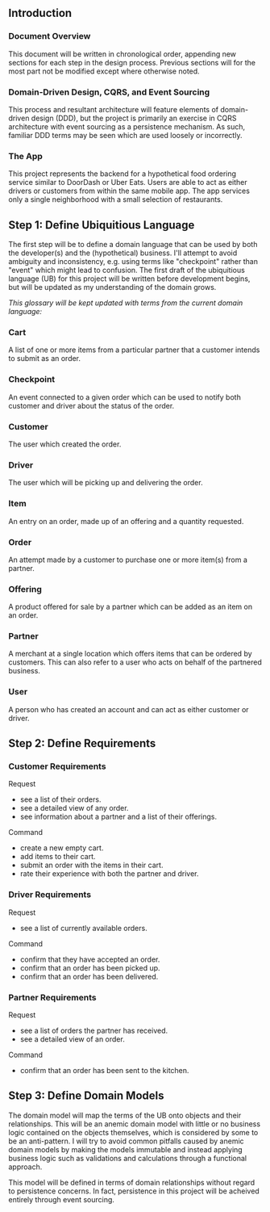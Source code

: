 ## Introduction

### Document Overview

This document will be written in chronological order, appending new sections for each step in the design process. Previous sections will for the most part not be modified except where otherwise noted.

### Domain-Driven Design, CQRS, and Event Sourcing

This process and resultant architecture will feature elements of domain-driven design (DDD), but the project is primarily an exercise in CQRS architecture with event sourcing as a persistence mechanism. As such, familiar DDD terms may be seen which are used loosely or incorrectly.

### The App

This project represents the backend for a hypothetical food ordering service similar to DoorDash or Uber Eats. Users are able to act as either drivers or customers from within the same mobile app. The app services only a single neighborhood with a small selection of restaurants.

## Step 1: Define Ubiquitious Language

The first step will be to define a domain language that can be used by both the developer(s) and the (hypothetical) business. I'll attempt to avoid ambiguity and inconsistency, e.g. using terms like "checkpoint" rather than "event" which might lead to confusion. The first draft of the ubiquitious language (UB) for this project will be written before development begins, but will be updated as my understanding of the domain grows.

_This glossary will be kept updated with terms from the current domain language:_

### Cart

A list of one or more items from a particular partner that a customer intends to submit as an order.

### Checkpoint

An event connected to a given order which can be used to notify both customer and driver about the status of the order.

### Customer

The user which created the order.

### Driver

The user which will be picking up and delivering the order.

### Item

An entry on an order, made up of an offering and a quantity requested.

### Order

An attempt made by a customer to purchase one or more item(s) from a partner.

### Offering

A product offered for sale by a partner which can be added as an item on an order.

### Partner

A merchant at a single location which offers items that can be ordered by customers. This can also refer to a user who acts on behalf of the partnered business.

### User

A person who has created an account and can act as either customer or driver.

## Step 2: Define Requirements

### Customer Requirements

Request

- see a list of their orders.
- see a detailed view of any order.
- see information about a partner and a list of their offerings.

Command

- create a new empty cart.
- add items to their cart.
- submit an order with the items in their cart.
- rate their experience with both the partner and driver.

### Driver Requirements

Request

- see a list of currently available orders.

Command

- confirm that they have accepted an order.
- confirm that an order has been picked up.
- confirm that an order has been delivered.

### Partner Requirements

Request

- see a list of orders the partner has received.
- see a detailed view of an order.

Command

- confirm that an order has been sent to the kitchen.

## Step 3: Define Domain Models

The domain model will map the terms of the UB onto objects and their relationships. This will be an anemic domain model with little or no business logic contained on the objects themselves, which is considered by some to be an anti-pattern. I will try to avoid common pitfalls caused by anemic domain models by making the models immutable and instead applying business logic such as validations and calculations through a functional approach.

This model will be defined in terms of domain relationships without regard to persistence concerns. In fact, persistence in this project will be acheived entirely through event sourcing.
